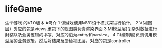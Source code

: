 # lifeGame
生命游戏 的V1.0版本
#简介
1.该游戏使用MVC设计模式来进行设计。
2.V(视图层）对应的包是views,该包下的视图类负责渲染界面
3.M(模型层)复杂对数据进行封装以及业务逻辑的书写，对应的包为entity和service。
4.C(控制层)负责调用模型层的业务逻辑，然后将结果反馈给视图层，对应的包是controller
